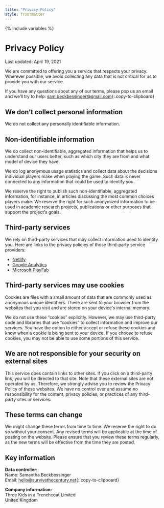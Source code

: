 ```yaml
---
title: "Privacy Policy"
style: frontmatter
---
```


{% include variables %}

# Privacy Policy

Last updated: April 19, 2021

We are committed to offering you a service that respects your privacy. Wherever possible, we avoid collecting any data that is not critical for us to provide you with our service.

If you have any questions about any of our terms, please pop us an email and we’ll try to help: [sam.beckbessinger@gmail.com](mailto:sam.beckbessinger@gmail.com){:.copy-to-clipboard}

## We don’t collect personal information

We do not collect any personally identifiable information.

## Non-identifiable information

We do collect non-identifiable, aggregated information that helps us to understand our users better, such as which city they are from and what model of device they have.

We do log anonymous usage statistics and collect data about the decisions individual players make when playing the game. Such data is never connected to any information that could be used to identify you.

We reserve the right to publish such non-identifiable, aggregated information, for instance, in articles discussing the most common choices players make. We reserve the right for such anonymized information to be used in academic research projects, publications or other purposes that support the project's goals.

## Third-party services

We rely on third-party services that may collect information used to identify you. Here are links to the privacy policies of those third-party service providers:

- [Netlify](https://www.netlify.com/privacy/)
- [Google Analytics](https://policies.google.com/privacy)
- [Microsoft PlayFab](https://privacy.microsoft.com/en-us/privacystatement)

## Third-party services may use cookies

Cookies are files with a small amount of data that are commonly used as anonymous unique identifiers. These are sent to your browser from the websites that you visit and are stored on your device's internal memory.

We do not use these “cookies” explicitly. However, we may use third-party code and libraries that use “cookies” to collect information and improve our services. You have the option to either accept or refuse these cookies and know when a cookie is being sent to your device. If you choose to refuse cookies, you may not be able to use some portions of this service.

## We are not responsible for your security on external sites

This service does contain links to other sites. If you click on a third-party link, you will be directed to that site. Note that these external sites are not operated by us. Therefore, we strongly advise you to review the Privacy Policy of these websites. We have no control over and assume no responsibility for the content, privacy policies, or practices of any third-party sites or services.

## These terms can change

We might change these terms from time to time. We reserve the right to do so without your consent. Any revised terms will be applicable at the time of posting on the website. Please ensure that you review these terms regularly, as the new terms will be effective from the time they are posted.

## Key information

**Data controller:**    
Name: Samantha Beckbessinger    
Email: [hello@survivethecentury.net](mailto:hello@survivethecentury.net){:.copy-to-clipboard}

**Company information:**    
Three Kids in a Trenchcoat Limited    
United Kingdom

